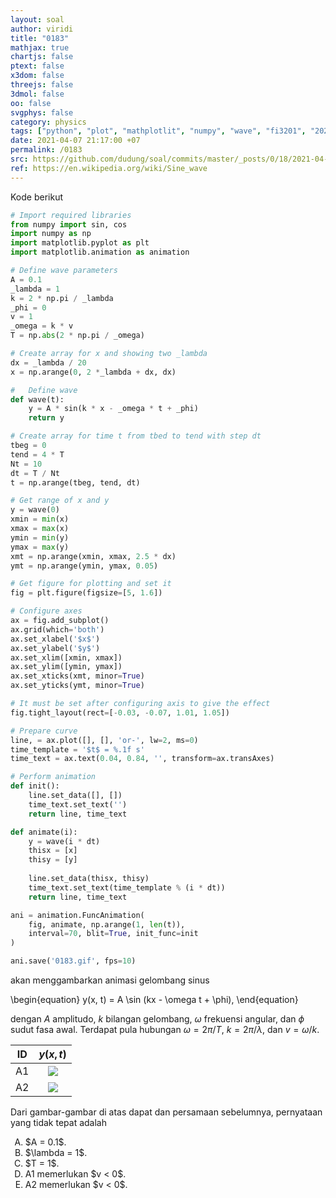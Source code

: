 ```yaml
---
layout: soal
author: viridi
title: "0183"
mathjax: true
chartjs: false
ptext: false
x3dom: false
threejs: false
3dmol: false
oo: false
svgphys: false
category: physics
tags: ["python", "plot", "mathplotlit", "numpy", "wave", "fi3201", "2020-2"]
date: 2021-04-07 21:17:00 +07
permalink: /0183
src: https://github.com/dudung/soal/commits/master/_posts/0/18/2021-04-07-plot-data-3.md
ref: https://en.wikipedia.org/wiki/Sine_wave
---
```

Kode berikut

```python
# Import required libraries
from numpy import sin, cos
import numpy as np
import matplotlib.pyplot as plt
import matplotlib.animation as animation

# Define wave parameters
A = 0.1
_lambda = 1
k = 2 * np.pi / _lambda
_phi = 0
v = 1
_omega = k * v
T = np.abs(2 * np.pi / _omega)

# Create array for x and showing two _lambda
dx = _lambda / 20
x = np.arange(0, 2 *_lambda + dx, dx)

#	Define wave
def wave(t):
	y = A * sin(k * x - _omega * t + _phi)
	return y

# Create array for time t from tbed to tend with step dt
tbeg = 0
tend = 4 * T
Nt = 10
dt = T / Nt
t = np.arange(tbeg, tend, dt)

# Get range of x and y
y = wave(0)
xmin = min(x)
xmax = max(x)
ymin = min(y)
ymax = max(y)
xmt = np.arange(xmin, xmax, 2.5 * dx)
ymt = np.arange(ymin, ymax, 0.05)

# Get figure for plotting and set it
fig = plt.figure(figsize=[5, 1.6])

# Configure axes
ax = fig.add_subplot()
ax.grid(which='both')
ax.set_xlabel('$x$')
ax.set_ylabel('$y$')
ax.set_xlim([xmin, xmax])
ax.set_ylim([ymin, ymax])
ax.set_xticks(xmt, minor=True)
ax.set_yticks(ymt, minor=True)

# It must be set after configuring axis to give the effect
fig.tight_layout(rect=[-0.03, -0.07, 1.01, 1.05])

# Prepare curve
line, = ax.plot([], [], 'or-', lw=2, ms=0)
time_template = '$t$ = %.1f s'
time_text = ax.text(0.04, 0.84, '', transform=ax.transAxes)

# Perform animation
def init():
	line.set_data([], [])
	time_text.set_text('')
	return line, time_text

def animate(i):
	y = wave(i * dt)
	thisx = [x]
	thisy = [y]
	
	line.set_data(thisx, thisy)
	time_text.set_text(time_template % (i * dt))
	return line, time_text

ani = animation.FuncAnimation(
	fig, animate, np.arange(1, len(t)),
	interval=70, blit=True, init_func=init
)

ani.save('0183.gif', fps=10)
```

akan menggambarkan animasi gelombang sinus

\begin{equation}
y(x, t) = A \sin (kx - \omega t + \phi), 
\end{equation}

dengan $A$ amplitudo, $k$ bilangan gelombang, $\omega$ frekuensi angular, dan $\phi$ sudut fasa awal. Terdapat pula hubungan $\omega = 2\pi/T$, $k = 2\pi/\lambda$, dan $v = \omega/k$.

ID | $y(x, t)$
:-: | :-:
A1 | ![]({{site.baseurl}}/assets/img/0/18/0183a.gif)
A2 | ![]({{site.baseurl}}/assets/img/0/18/0183b.gif)

Dari gambar-gambar di atas dapat dan persamaan sebelumnya, pernyataan yang tidak tepat adalah

<ol type="A">
<li>$A = 0.1$.
<li>$\lambda = 1$.
<li>$T = 1$.
<li>A1 memerlukan $v < 0$.
<li>A2 memerlukan $v < 0$.

